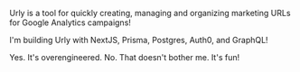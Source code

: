 Urly is a tool for quickly creating, managing and organizing marketing URLs for Google Analytics campaigns!

I'm building Urly with NextJS, Prisma, Postgres, Auth0, and GraphQL!

Yes. It's overengineered. No. That doesn't bother me. It's fun!
